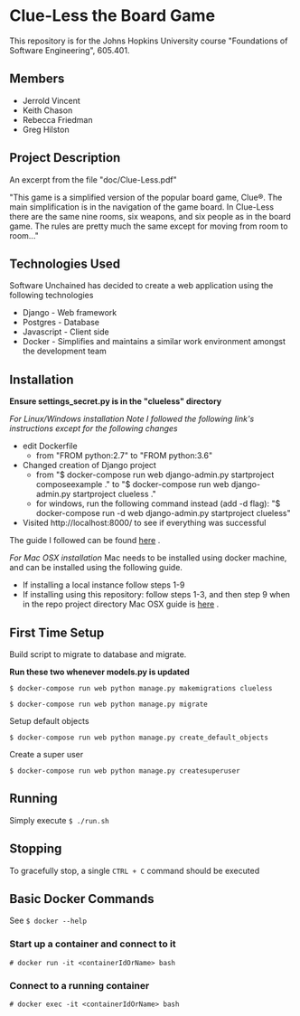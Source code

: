 # Clue-Less the Board Game

This repository is for the Johns Hopkins University course "Foundations of Software Engineering", 605.401.

## Members
* Jerrold Vincent
* Keith Chason
* Rebecca Friedman
* Greg Hilston

## Project Description

An excerpt from the file "doc/Clue-Less.pdf"

"This game is a simplified version of the popular board game, Clue®. The main simplification is in the navigation of the game board. In Clue-Less there are the same nine rooms, six weapons, and six people as in the board game. The rules are pretty much the same except for moving from room to room..."

## Technologies Used

Software Unchained has decided to create a web application using the following technologies

* Django - Web framework
* Postgres - Database
* Javascript - Client side
* Docker - Simplifies and maintains a similar work environment amongst the development team

## Installation
**Ensure settings_secret.py is in the "clueless" directory**

*For Linux/Windows installation*
*Note I followed the following link's instructions except for the following changes*
* edit Dockerfile
  * from "FROM python:2.7" to "FROM python:3.6"
* Changed creation of Django project
  * from "$ docker-compose run web django-admin.py startproject composeexample ." to "$ docker-compose run web django-admin.py startproject clueless ."
  * for windows, run the following command instead (add -d flag): "$ docker-compose run -d web django-admin.py startproject clueless"
* Visited http://localhost:8000/ to see if everything was successful

The guide I followed can be found [here](https://docs.docker.com/compose/django/) .

*For Mac OSX installation*
Mac needs to be installed using docker machine, and can be installed using the following guide.
* If installing a local instance follow steps 1-9
* If installing  using this repository: follow steps 1-3,  and then step 9 when in the repo project directory
Mac OSX guide is [here](https://howchoo.com/g/y2y1mtkznda/getting-started-with-docker-compose-and-django) .

## First Time Setup
Build script to migrate to database and migrate.

**Run these two whenever models.py is updated**

`$ docker-compose run web python manage.py makemigrations clueless`

`$ docker-compose run web python manage.py migrate`

Setup default objects

`$ docker-compose run web python manage.py create_default_objects`

Create a super user

`$ docker-compose run web python manage.py createsuperuser`

## Running
Simply execute `$ ./run.sh`

## Stopping
To gracefully stop, a single `CTRL + C` command should be executed  

## Basic Docker Commands

See `$ docker --help`

### Start up a container and connect to it
`# docker run -it <containerIdOrName> bash`

### Connect to a running container
`# docker exec -it <containerIdOrName> bash`
